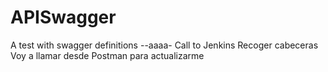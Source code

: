 # APISwagger
A test with swagger definitions 
--aaaa-
Call to Jenkins
Recoger cabeceras
Voy a llamar desde Postman para actualizarme
